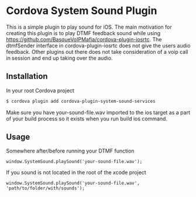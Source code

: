 # Cordova System Sound Plugin


This is a simple plugin to play sound for iOS. The main motivation for creating this plugin is to play DTMF feedback sound while using https://github.com/BasqueVoIPMafia/cordova-plugin-iosrtc. The dtmfSender interface in cordova-plugin-iosrtc does not give the users audio feedback. Other plugins out there does not take consideration of a voip call in session and end up taking over the audio. 

## Installation

In your root Cordova project

```bash
$ cordova plugin add cordova-plugin-system-sound-services
```

Make sure you have your-sound-file.wav imported to the ios target as a part of your build process so it exists when you run build ios command. 

## Usage

Somewhere after/before running your DTMF function 

```
window.SystemSound.playSound('your-sound-file.wav');
```

If you sound is not located in the root of the xcode project

```
window.SystemSound.playSound('your-sound-file.wav', 'path/to/folder/with/sounds');
```
